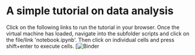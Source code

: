 # A simple tutorial on data analysis
Click on the following links to run the tutorial in your browser. Once the virtual machine has loaded, navigate into the subfolder scripts and click on the file/link 'notebook.ipynb'. Then click on individual cells and press shift+enter to execute cells.
[![Binder](https://mybinder.org/v2/gh/nomcomm/communication_semmelweis_tutorial/master)

